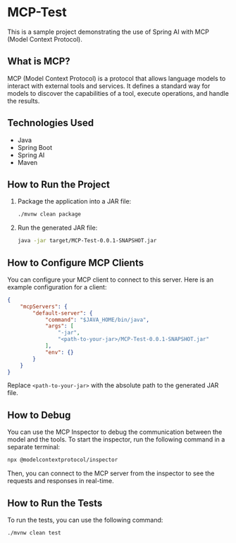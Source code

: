 # MCP-Test

This is a sample project demonstrating the use of Spring AI with MCP (Model Context Protocol).

## What is MCP?

MCP (Model Context Protocol) is a protocol that allows language models to interact with external tools and services. It defines a standard way for models to discover the capabilities of a tool, execute operations, and handle the results.

## Technologies Used

*   Java
*   Spring Boot
*   Spring AI
*   Maven

## How to Run the Project

1.  Package the application into a JAR file:

    ```bash
    ./mvnw clean package
    ```

2.  Run the generated JAR file:

    ```bash
    java -jar target/MCP-Test-0.0.1-SNAPSHOT.jar
    ```

## How to Configure MCP Clients

You can configure your MCP client to connect to this server. Here is an example configuration for a client:

```json
{
    "mcpServers": {
        "default-server": {
            "command": "$JAVA_HOME/bin/java",
            "args": [
                "-jar",
                "<path-to-your-jar>/MCP-Test-0.0.1-SNAPSHOT.jar"
            ],
            "env": {}
        }
    }
}
```

Replace `<path-to-your-jar>` with the absolute path to the generated JAR file.

## How to Debug

You can use the MCP Inspector to debug the communication between the model and the tools.
To start the inspector, run the following command in a separate terminal:

```bash
npx @modelcontextprotocol/inspector
```

Then, you can connect to the MCP server from the inspector to see the requests and responses in real-time.

## How to Run the Tests

To run the tests, you can use the following command:

```bash
./mvnw clean test
```